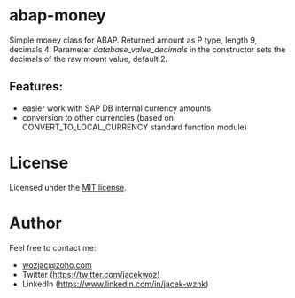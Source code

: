 # abap-money
Simple money class for ABAP. Returned amount as P type, length 9, decimals 4. 
Parameter *database_value_decimals* in the constructor sets the decimals of the raw mount value, default 2.

## Features:
- easier work with SAP DB internal currency amounts
- conversion to other currencies (based on CONVERT_TO_LOCAL_CURRENCY standard function module)

# License
Licensed under the [MIT license](http://opensource.org/licenses/MIT).

# Author
Feel free to contact me:  
- wozjac@zoho.com 
- Twitter (https://twitter.com/jacekwoz)  
- LinkedIn (https://www.linkedin.com/in/jacek-wznk)

